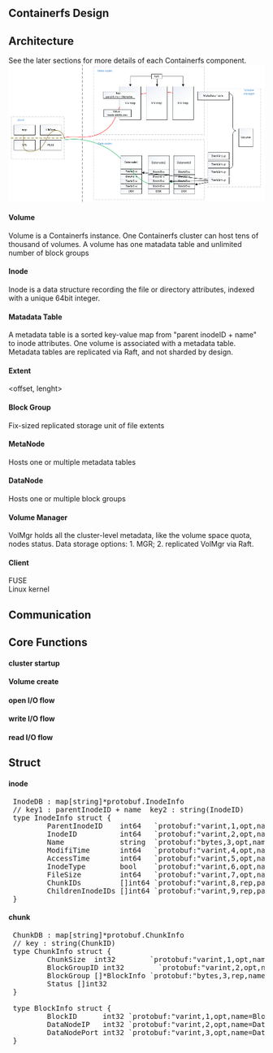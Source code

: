 ## Containerfs Design

## Architecture

See the later sections for more details of each Containerfs component.
![image](architecture.png)

#### Volume  
Volume is a Containerfs instance.  One Containerfs cluster can host tens of thousand of volumes.
A volume has one matadata table and unlimited number of block groups

#### Inode  
Inode is a data structure recording the file or directory attributes, indexed with a unique 64bit integer.

#### Matadata Table 
A metadata table is a sorted key-value map from "parent inodeID + name" to inode attributes.
One volume is associated with a metadata table.
Metadata tables are replicated via Raft, and not sharded by design. 

#### Extent
<offset, lenght>

#### Block Group  
Fix-sized replicated storage unit of file extents

#### MetaNode
Hosts one or multiple metadata tables

#### DataNode
Hosts one or multiple block groups

#### Volume Manager  
VolMgr holds all the cluster-level metadata, like the volume space quota, nodes status. 
Data storage options: 1. MGR; 2. replicated VolMgr via Raft.

#### Client
FUSE  
Linux kernel

## Communication

## Core Functions

#### cluster startup

#### Volume create

#### open I/O flow

#### write I/O flow

#### read I/O flow


## Struct

#### inode
<pre>
&nbsp;InodeDB : map[string]*protobuf.InodeInfo 
&nbsp;// key1 : parentInodeID + name  key2 : string(InodeID)
&nbsp;type InodeInfo struct {
&nbsp;        ParentInodeID    int64   `protobuf:"varint,1,opt,name=ParentInodeID" json:"ParentInodeID,omitempty"`
&nbsp;        InodeID          int64   `protobuf:"varint,2,opt,name=InodeID" json:"InodeID,omitempty"`
&nbsp;        Name             string  `protobuf:"bytes,3,opt,name=Name" json:"Name,omitempty"`
&nbsp;        ModifiTime       int64   `protobuf:"varint,4,opt,name=ModifiTime" json:"ModifiTime,omitempty"`
&nbsp;        AccessTime       int64   `protobuf:"varint,5,opt,name=AccessTime" json:"AccessTime,omitempty"`
&nbsp;        InodeType        bool    `protobuf:"varint,6,opt,name=InodeType" json:"InodeType,omitempty"`
&nbsp;        FileSize         int64   `protobuf:"varint,7,opt,name=FileSize" json:"FileSize,omitempty"`
&nbsp;        ChunkIDs         []int64 `protobuf:"varint,8,rep,packed,name=ChunkIDs" json:"ChunkIDs,omitempty"`
&nbsp;        ChildrenInodeIDs []int64 `protobuf:"varint,9,rep,packed,name=ChildrenInodeIDs" json:"ChildrenInodeIDs,omitempty"`
&nbsp;}
</pre>
#### chunk
<pre>
&nbsp;ChunkDB : map[string]*protobuf.ChunkInfo
&nbsp;// key : string(ChunkID)
&nbsp;type ChunkInfo struct {
&nbsp;        ChunkSize  int32        `protobuf:"varint,1,opt,name=ChunkSize" json:"ChunkSize,omitempty"`
&nbsp;        BlockGroupID int32        `protobuf:"varint,2,opt,name=BlockGroupID" json:"BlockGroupID,omitempty"`
&nbsp;        BlockGroup []*BlockInfo `protobuf:"bytes,3,rep,name=BlockGroup" json:"BlockGroup,omitempty"`
&nbsp;		  Status []int32
&nbsp;}
&nbsp;
&nbsp;type BlockInfo struct {
&nbsp;        BlockID      int32 `protobuf:"varint,1,opt,name=BlockID" json:"BlockID,omitempty"`
&nbsp;        DataNodeIP   int32 `protobuf:"varint,2,opt,name=DataNodeIP" json:"DataNodeIP,omitempty"`
&nbsp;        DataNodePort int32 `protobuf:"varint,3,opt,name=DataNodePort" json:"DataNodePort,omitempty"`
&nbsp;}
</pre>